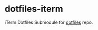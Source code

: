 # dotfiles-iterm
iTerm Dotfiles Submodule for [dotfiles][dotfiles-repo] repo.

[dotfiles-repo]: https://github.com/socheatsok78/dotfiles

